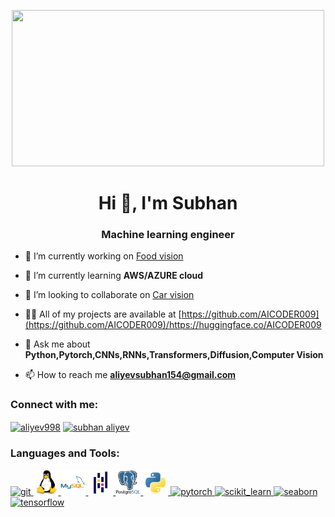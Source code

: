 <p align="center">
<img src= https://cdn.dribbble.com/users/1840957/screenshots/5720488/media/6a4e13e5ce4ca8e10ba7d4d881fa4da0.gif height="250" width= "500"/>
</p>
<h1 align="center">Hi 👋, I'm Subhan</h1>
<h3 align="center">Machine learning engineer</h3>

- 🔭 I’m currently working on [Food vision](https://huggingface.co/spaces/AICODER009/Food101_Detection)

- 🌱 I’m currently learning **AWS/AZURE cloud**

- 👯 I’m looking to collaborate on [Car vision](https://huggingface.co/spaces/AICODER009/Food101_Detection)

- 👨‍💻 All of my projects are available at [https://github.com/AICODER009](https://github.com/AICODER009)/https://huggingface.co/AICODER009

- 💬 Ask me about **Python,Pytorch,CNNs,RNNs,Transformers,Diffusion,Computer Vision**

- 📫 How to reach me **aliyevsubhan154@gmail.com**

<h3 align="left">Connect with me:</h3>
<p align="left">
<a href="https://twitter.com/aliyev998" target="blank"><img align="center" src="https://raw.githubusercontent.com/rahuldkjain/github-profile-readme-generator/master/src/images/icons/Social/twitter.svg" alt="aliyev998" height="30" width="40" /></a>
<a href="https://linkedin.com/in/subhan aliyev" target="blank"><img align="center" src="https://raw.githubusercontent.com/rahuldkjain/github-profile-readme-generator/master/src/images/icons/Social/linked-in-alt.svg" alt="subhan aliyev" height="30" width="40" /></a>
</p>

<h3 align="left">Languages and Tools:</h3>
<p align="left"> <a href="https://git-scm.com/" target="_blank" rel="noreferrer"> <img src="https://www.vectorlogo.zone/logos/git-scm/git-scm-icon.svg" alt="git" width="40" height="40"/> </a> <a href="https://www.linux.org/" target="_blank" rel="noreferrer"> <img src="https://raw.githubusercontent.com/devicons/devicon/master/icons/linux/linux-original.svg" alt="linux" width="40" height="40"/> </a> <a href="https://www.mysql.com/" target="_blank" rel="noreferrer"> <img src="https://raw.githubusercontent.com/devicons/devicon/master/icons/mysql/mysql-original-wordmark.svg" alt="mysql" width="40" height="40"/> </a> <a href="https://pandas.pydata.org/" target="_blank" rel="noreferrer"> <img src="https://raw.githubusercontent.com/devicons/devicon/2ae2a900d2f041da66e950e4d48052658d850630/icons/pandas/pandas-original.svg" alt="pandas" width="40" height="40"/> </a> <a href="https://www.postgresql.org" target="_blank" rel="noreferrer"> <img src="https://raw.githubusercontent.com/devicons/devicon/master/icons/postgresql/postgresql-original-wordmark.svg" alt="postgresql" width="40" height="40"/> </a> <a href="https://www.python.org" target="_blank" rel="noreferrer"> <img src="https://raw.githubusercontent.com/devicons/devicon/master/icons/python/python-original.svg" alt="python" width="40" height="40"/> </a> <a href="https://pytorch.org/" target="_blank" rel="noreferrer"> <img src="https://www.vectorlogo.zone/logos/pytorch/pytorch-icon.svg" alt="pytorch" width="40" height="40"/> </a> <a href="https://scikit-learn.org/" target="_blank" rel="noreferrer"> <img src="https://upload.wikimedia.org/wikipedia/commons/0/05/Scikit_learn_logo_small.svg" alt="scikit_learn" width="40" height="40"/> </a> <a href="https://seaborn.pydata.org/" target="_blank" rel="noreferrer"> <img src="https://seaborn.pydata.org/_images/logo-mark-lightbg.svg" alt="seaborn" width="40" height="40"/> </a> <a href="https://www.tensorflow.org" target="_blank" rel="noreferrer"> <img src="https://www.vectorlogo.zone/logos/tensorflow/tensorflow-icon.svg" alt="tensorflow" width="40" height="40"/> </a> </p>
